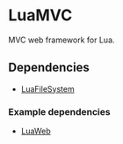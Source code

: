 LuaMVC
==============

MVC web framework for Lua.

Dependencies
--------------
* [LuaFileSystem](http://keplerproject.github.com/luafilesystem/)

### Example dependencies
* [LuaWeb](http://github.com/JakobOvrum/LuaWeb)
